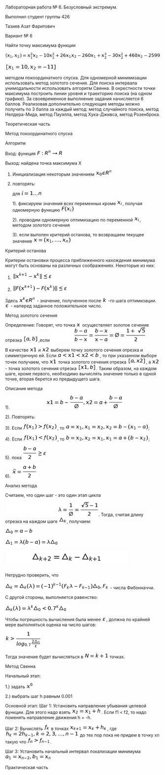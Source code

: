 Лабораторная работа № 6. Безусловный экстремум.

Выполнил студент группы 426

Тазиев Азат Фаритович

Вариант № 6

Найти точку максимума функции

![Image alt](https://github.com/AzatTaziev426/lab6/blob/master/funct.png)

![Image alt](https://github.com/AzatTaziev426/lab6/blob/master/gran.png)

методом покоординатного спуска. Для одномерной минимизации использовать метод золотого сечения. Для поиска интервала унимодальности использовать алгоритм Свенна. В окрестности точки максимума построить линии уровня и траекторию поиска (на одном графике). За своевременное выполнение задания начисляется 6 баллов. Реализовав дополнительно следующие методы можно получить по 3 балла за каждый метод: метод случайного поиска, метод Нелдера-Мида, метод Пауэлла, метод Хука-Дживса, метод Розенброка.

Теоретическая часть

Метод покоординатного спуска

Алгоритм

Вход: функция ![Image alt](https://github.com/AzatTaziev426/lab6/blob/master/FR.png)

Выход: найдена точка максимума X

1. Инициализация некоторым значением  ![Image alt](https://github.com/AzatTaziev426/lab6/blob/master/x0.png)

2. повторять:

      для ![Image alt](https://github.com/AzatTaziev426/lab6/blob/master/in.png)
      
      1). фиксируем значения всех переменных кроме ![Image alt](https://github.com/AzatTaziev426/lab6/blob/master/xi.png), получая одномерную функцию ![Image alt](https://github.com/AzatTaziev426/lab6/blob/master/fxi.png)
      
      2). проводим одномерную оптимизацию по переменной ![Image alt](https://github.com/AzatTaziev426/lab6/blob/master/xi.png), методом золотого сечения
      
      3). если выполен критерий останова, то возвращаем текущее значение ![Image alt](https://github.com/AzatTaziev426/lab6/blob/master/x1xn.png)

Критерий останова

Критерии остановки процесса приближенного нахождения минимума могут быть основаны на различных соображениях. Некоторые из них:

1. ![Image alt](https://github.com/AzatTaziev426/lab6/blob/master/usl1.png)

2. ![Image alt](https://github.com/AzatTaziev426/lab6/blob/master/usl2.png)

Здесь ![Image alt](https://github.com/AzatTaziev426/lab6/blob/master/xkrn.png) - значение, полученное после ![Image alt](https://github.com/AzatTaziev426/lab6/blob/master/k.png) -го шага оптимизации. ![Image alt](https://github.com/AzatTaziev426/lab6/blob/master/E.png) - наперед заданное положительное число. 
        
Метод золотого сечения 

Определение: Говорят, что точка ![Image alt](https://github.com/AzatTaziev426/lab6/blob/master/x.png) осуществляет золотое сечение отрезка ![Image alt](https://github.com/AzatTaziev426/lab6/blob/master/ab.png),если ![Image alt](https://github.com/AzatTaziev426/lab6/blob/master/zol1.png)

В качестве ![Image alt](https://github.com/AzatTaziev426/lab6/blob/master/x1.png) и ![Image alt](https://github.com/AzatTaziev426/lab6/blob/master/x2.png)  выберем точку золотого сечения отрезка и симметричную ей. Если ![Image alt](https://github.com/AzatTaziev426/lab6/blob/master/x1x2.png), то при указанном выборе точек получаем, что ![Image alt](https://github.com/AzatTaziev426/lab6/blob/master/x1.png) точка золотого сечения отрезка ![Image alt](https://github.com/AzatTaziev426/lab6/blob/master/ax2.png), а ![Image alt](https://github.com/AzatTaziev426/lab6/blob/master/x2.png) - точка золотого сечения отрезка ![Image alt](https://github.com/AzatTaziev426/lab6/blob/master/x1b.png). Таким образом, на каждом шаге, кроме первого, необходимо вычислять значение только в одной точке, вторая берется из предыдущего шага. 

Описание метода 

1). ![Image alt](https://github.com/AzatTaziev426/lab6/blob/master/x1x2ab.png)

2). Повторять:
      
   3). Если ![Image alt](https://github.com/AzatTaziev426/lab6/blob/master/f1f2.png), то ![Image alt](https://github.com/AzatTaziev426/lab6/blob/master/a=x1.png);
      
   4). Если ![Image alt](https://github.com/AzatTaziev426/lab6/blob/master/f2f1.png), то ![Image alt](https://github.com/AzatTaziev426/lab6/blob/master/b=x2.png);
      
5). пока ![Image alt](https://github.com/AzatTaziev426/lab6/blob/master/b-aE.png)

6). ![Image alt](https://github.com/AzatTaziev426/lab6/blob/master/xab.png)

Анализ метода

Считаем, что один шаг - это один этап цикла 

![Image alt](https://github.com/AzatTaziev426/lab6/blob/master/lam.png). Тогда, считая длину отрезка на каждом шаге ![Image alt](https://github.com/AzatTaziev426/lab6/blob/master/trek.png), получаем:
      
   ![Image alt](https://github.com/AzatTaziev426/lab6/blob/master/tre0.png)
   
   ![Image alt](https://github.com/AzatTaziev426/lab6/blob/master/tre1.png)
   
   ![Image alt](https://github.com/AzatTaziev426/lab6/blob/master/tre2.png)
   
Нетрудно проверить, что
      
   ![Image alt](https://github.com/AzatTaziev426/lab6/blob/master/trek1.png) - числа Фибонначчи.
   
С другой стороны, выполняется равенство:

   ![Image alt](https://github.com/AzatTaziev426/lab6/blob/master/trek2.png)
   
Чтобы погрешность вычисления была менее ![Image alt](https://github.com/AzatTaziev426/lab6/blob/master/E.png), должна по крайней мере выполняться оценка на число шагов:  

   ![Image alt](https://github.com/AzatTaziev426/lab6/blob/master/k1.png)
   
Тогда значение будет вычисляться в ![Image alt](https://github.com/AzatTaziev426/lab6/blob/master/Nk1.png) точках.
      
Метод Свенна

Начальный этап:
      
   1.) задать ![Image alt](https://github.com/AzatTaziev426/lab6/blob/master/z0.png) 
      
   2.) выбрать шаг h равным 0.001
      
Основной этап:
   Шаг 1:
            Установить направление убывания целевой функции. Для этого надо взять ![Image alt](https://github.com/AzatTaziev426/lab6/blob/master/x2x1h.png). Если f1 < f2, то надо поменять направление движения h = -h.
     
   Шаг 2: 
            Вычислять ![Image alt](https://github.com/AzatTaziev426/lab6/blob/master/fk.png) в точках ![Image alt](https://github.com/AzatTaziev426/lab6/blob/master/x1k.png), где ![Image alt](https://github.com/AzatTaziev426/lab6/blob/master/fk123.png) до тех пор пока не придем в точку xn такую что ![Image alt](https://github.com/AzatTaziev426/lab6/blob/master/fnfn-1.png).
     
   Шаг 3: 
            Установить начальный интервал локализации минимума ![Image alt](https://github.com/AzatTaziev426/lab6/blob/master/a1xn-2.png)
            
            
Практическая часть

